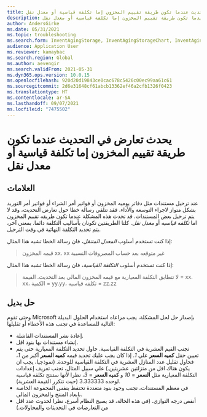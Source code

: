 ```yaml
---
title: هناك تعارض في التحديث عندما تكون طريقة تقييم المخزون إما تكلفة قياسية أو معدل نقل
description: يحدث تعارض في التحديث عندما تكون طريقة تقييم المخزون إما تكلفة قياسية أو معدل نقل
author: AndersGirke
ms.date: 05/31/2021
ms.topic: troubleshooting
ms.search.form: InventAgingStorage, InventAgingStorageChart, InventAgingStorageDetails, InventValueProcess, InventValueReportSetup, InventClosing
audience: Application User
ms.reviewer: kamaybac
ms.search.region: Global
ms.author: aevengir
ms.search.validFrom: 2021-05-31
ms.dyn365.ops.version: 10.0.15
ms.openlocfilehash: 920d20d19843ce0cac678c5426c00ec99aa61c61
ms.sourcegitcommit: 2d6e31648cf61abcb13362ef46a2cfb1326f0423
ms.translationtype: HT
ms.contentlocale: ar-SA
ms.lasthandoff: 09/07/2021
ms.locfileid: "7475502"
---
```

# <a name="an-update-conflict-occurs-when-the-inventory-valuation-method-is-either-standard-cost-or-moving-average"></a>يحدث تعارض في التحديث عندما تكون طريقة تقييم المخزون إما تكلفة قياسية أو معدل نقل

## <a name="symptoms"></a>العلامات

عند ترحيل مستندات مثل دفاتر يوميه المخزون أو فواتير أمر الشراء أو فواتير أمر التوريد بشكل متواز لاجراء التوسعة والأداء، فقد تتلقي رسالة خطا حول تعارض التحديث، وقد لا يتم ترحيل بعض المستندات. قد تحدث هذه المشكلة عندما تكون طريقه تقييم المخزون اما *تكلفه قياسيه* أو *معدل نقل*. كلتا الطريقتين تكونان بأساليب التكلفة دائما. بمعني آخر، يتم تحديد التكلفة النهائية في وقت الترحيل.

إذا كنت تستخدم أسلوب *المعدل المتنقل*، فان رسالة الخطا تشبه هذا المثال:

> قيمه المخزون xx. xx غير متوقعه بعد حساب المصروفات النسبية

إذا كنت تستخدم أسلوب *التكلفة القياسية*، فان رسالة الخطا تشبه هذا المثال:

> لا تتطابق التكلفة المعيارية مع قيمه المخزون المالي بعد التحديث. القيمة = xx. xx، الكمية = yy.yy، تكلفه قياسيه = zz.zz

## <a name="workaround"></a>حل بديل

وحتى تقوم Microsoft بإصدار حل لحل المشكلة، يجب مراعاه استخدام الحلول البديلة التالية للمساعدة في تجنب هذه الأخطاء أو تقليلها:

- إعادة نشر المستندات الفاشلة.
- إنشاء مستندات بها بنود اقل.
- تجنب القيم العشرية في التكلفة القياسية. حاول تحديد التكلفة المعيارية حتى يتم تعيين حقل **كميه السعر** علي *1*. إذا كان يجب عليك تحديد قيمه **كميه السعر** أكبر من *1*، فحاول تقليل عدد المنازل العشرية في التكلفة القياسية للوحدة. (نموذجيا، يجب ان يكون هناك اقل من منزلتين عشريتين.) علي سبيل المثال، تجنب تعريف إعدادات التكلفة المعيارية مثل **السعر** = *10* و **كميه السعر** = *3*، نظرا لأنها ستنتج تكلفه قياسيه لوحده 3.333333 (حيث تتكرر القيمة العشرية).
- في معظم المستندات، تجنب وجود بنود متعددة تحتفظ بنفس المجموعة الخاصة بابعاد المنتج والمخزون المالي.
- أنقص درجه التوازي. (في هذه الحالة، قد يصبح النظام أسرع، نظرا لحدوث عدد اقل من التعارضات في التحديثات والمحاولات.)
